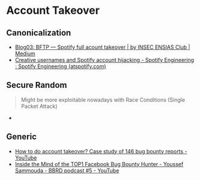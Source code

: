 # Account Takeover
## Canonicalization
- [Blog03: BFTP — Spotify full acount takeover | by INSEC ENSIAS Club | Medium](https://insec-club.medium.com/blog03-bftp-spotify-full-acount-takeover-a02a761320ce)
- [Creative usernames and Spotify account hijacking - Spotify Engineering : Spotify Engineering (atspotify.com)](https://engineering.atspotify.com/2013/06/creative-usernames/)


## Secure Random
> Might be more exploitable nowadays with Race Conditions (Single Packet Attack)
- 
## Generic
- [How to do account takeover? Case study of 146 bug bounty reports - YouTube](https://www.youtube.com/watch?v=1mOEUUKLXWs&t=2s&ab_channel=BugBountyReportsExplained)
- [Inside the Mind of the TOP1 Facebook Bug Bounty Hunter - Youssef Sammouda - BBRD podcast #5 - YouTube](https://www.youtube.com/watch?v=MXH1HqTFNm0&ab_channel=BugBountyReportsExplained)